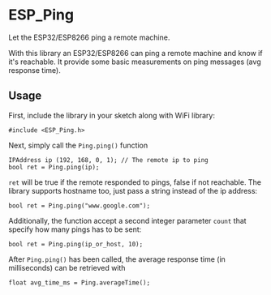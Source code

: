 # ESP_Ping
Let the ESP32/ESP8266 ping a remote machine.

With this library an ESP32/ESP8266 can ping a remote machine and know if it's reachable.
It provide some basic measurements on ping messages (avg response time).

## Usage

First, include the library in your sketch along with WiFi library:

```Arduino
#include <ESP_Ping.h>
```

Next, simply call the `Ping.ping()` function

```Arduino
IPAddress ip (192, 168, 0, 1); // The remote ip to ping
bool ret = Ping.ping(ip);
```

`ret` will be true if the remote responded to pings, false if not reachable.
The library supports hostname too, just pass a string instead of the ip address:

```Arduino
bool ret = Ping.ping("www.google.com");
```

Additionally, the function accept a second integer parameter `count` that specify how many pings has to be sent:

```Arduino
bool ret = Ping.ping(ip_or_host, 10);
```

After `Ping.ping()` has been called, the average response time (in milliseconds) can be retrieved with

```Arduino
float avg_time_ms = Ping.averageTime();
```
